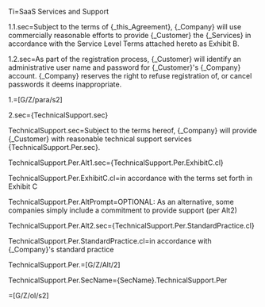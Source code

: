 Ti=SaaS Services and Support

1.1.sec=Subject to the terms of {_this_Agreement}, {_Company} will use commercially reasonable efforts to provide {_Customer} the {_Services} in accordance with the Service Level Terms attached hereto as Exhibit B.

1.2.sec=As part of the registration process, {_Customer} will identify an administrative user name and password for {_Customer}'s {_Company} account.  {_Company} reserves the right to refuse registration of, or cancel passwords it deems inappropriate.

1.=[G/Z/para/s2]

2.sec={TechnicalSupport.sec}

TechnicalSupport.sec=Subject to the terms hereof, {_Company} will provide {_Customer} with reasonable technical support services {TechnicalSupport.Per.sec}.

TechnicalSupport.Per.Alt1.sec={TechnicalSupport.Per.ExhibitC.cl}

TechnicalSupport.Per.ExhibitC.cl=in accordance with the terms set forth in Exhibit C

TechnicalSupport.Per.AltPrompt=OPTIONAL: As an alternative, some companies simply include a commitment to provide support (per Alt2)

TechnicalSupport.Per.Alt2.sec={TechnicalSupport.Per.StandardPractice.cl}

TechnicalSupport.Per.StandardPractice.cl=in accordance with {_Company}'s standard practice

TechnicalSupport.Per.=[G/Z/Alt/2]

TechnicalSupport.Per.SecName={SecName}.TechnicalSupport.Per

=[G/Z/ol/s2]
